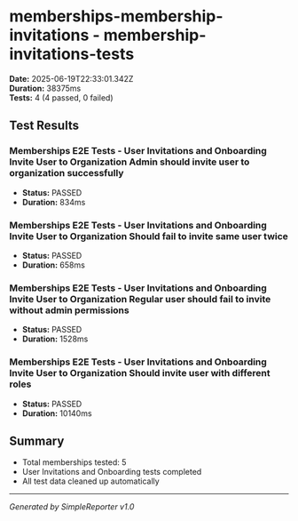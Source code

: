 # memberships-membership-invitations - membership-invitations-tests

**Date:** 2025-06-19T22:33:01.342Z  
**Duration:** 38375ms  
**Tests:** 4 (4 passed, 0 failed)

## Test Results


### Memberships E2E Tests - User Invitations and Onboarding Invite User to Organization Admin should invite user to organization successfully
- **Status:** PASSED
- **Duration:** 834ms



### Memberships E2E Tests - User Invitations and Onboarding Invite User to Organization Should fail to invite same user twice
- **Status:** PASSED
- **Duration:** 658ms



### Memberships E2E Tests - User Invitations and Onboarding Invite User to Organization Regular user should fail to invite without admin permissions
- **Status:** PASSED
- **Duration:** 1528ms



### Memberships E2E Tests - User Invitations and Onboarding Invite User to Organization Should invite user with different roles
- **Status:** PASSED
- **Duration:** 10140ms



## Summary

- Total memberships tested: 5
- User Invitations and Onboarding tests completed
- All test data cleaned up automatically

---
*Generated by SimpleReporter v1.0*
